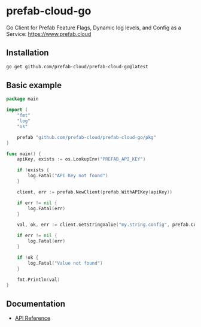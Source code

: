 # prefab-cloud-go

Go Client for Prefab Feature Flags, Dynamic log levels, and Config as a Service: https://www.prefab.cloud

## Installation

```bash
go get github.com/prefab-cloud/prefab-cloud-go@latest
```

## Basic example

```go
package main

import (
	"fmt"
	"log"
	"os"

	prefab "github.com/prefab-cloud/prefab-cloud-go/pkg"
)

func main() {
	apiKey, exists := os.LookupEnv("PREFAB_API_KEY")

	if !exists {
		log.Fatal("API Key not found")
	}

	client, err := prefab.NewClient(prefab.WithAPIKey(apiKey))

	if err != nil {
		log.Fatal(err)
	}

	val, ok, err := client.GetStringValue("my.string.config", prefab.ContextSet{})

	if err != nil {
		log.Fatal(err)
	}

	if !ok {
		log.Fatal("Value not found")
	}

	fmt.Println(val)
}
```

## Documentation

- [API Reference](https://pkg.go.dev/github.com/prefab-cloud/prefab-cloud-go/pkg)
